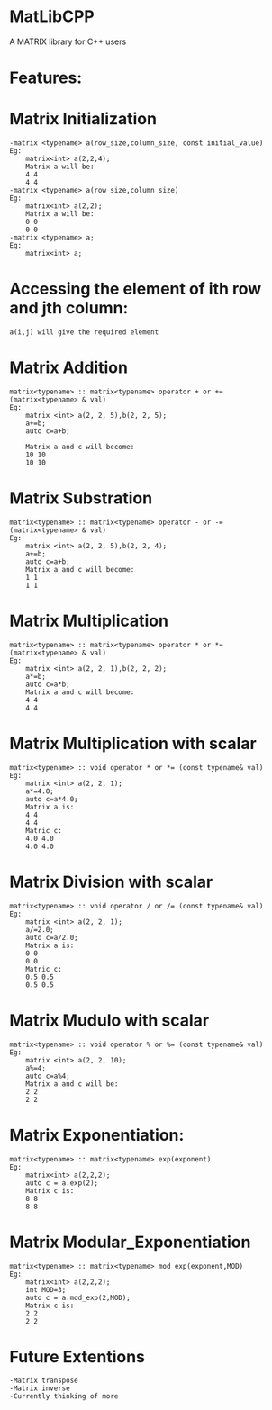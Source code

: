 # MatLibCPP
A MATRIX library for C++ users

# Features:

# Matrix Initialization
	-matrix <typename> a(row_size,column_size, const initial_value)
	Eg:
		matrix<int> a(2,2,4);
		Matrix a will be:
		4 4 
		4 4
	-matrix <typename> a(row_size,column_size)
	Eg:
		matrix<int> a(2,2);
		Matrix a will be:
		0 0
		0 0
	-matrix <typename> a;
	Eg:
		matrix<int> a;
# Accessing the element of ith row and jth column:
	a(i,j) will give the required element
# Matrix Addition
	matrix<typename> :: matrix<typename> operator + or += (matrix<typename> & val)
	Eg:
		matrix <int> a(2, 2, 5),b(2, 2, 5);
		a+=b;
		auto c=a+b;

		Matrix a and c will become:
		10 10
		10 10
# Matrix Substration
	matrix<typename> :: matrix<typename> operator - or -= (matrix<typename> & val)
	Eg:
		matrix <int> a(2, 2, 5),b(2, 2, 4);
		a+=b;
		auto c=a+b;
		Matrix a and c will become:
		1 1
		1 1
# Matrix Multiplication
	matrix<typename> :: matrix<typename> operator * or *= (matrix<typename> & val)
	Eg:
		matrix <int> a(2, 2, 1),b(2, 2, 2);
		a*=b;
		auto c=a*b;
		Matrix a and c will become:
		4 4
		4 4

# Matrix Multiplication with scalar
	matrix<typename> :: void operator * or *= (const typename& val)
	Eg:
		matrix <int> a(2, 2, 1);
		a*=4.0;
		auto c=a*4.0;
		Matrix a is:
		4 4
		4 4
		Matric c:
		4.0 4.0
		4.0 4.0
# Matrix Division with scalar
	matrix<typename> :: void operator / or /= (const typename& val)
	Eg:
		matrix <int> a(2, 2, 1);
		a/=2.0;
		auto c=a/2.0;
		Matrix a is:
		0 0
		0 0
		Matric c:
		0.5 0.5
		0.5 0.5
# Matrix Mudulo with scalar
	matrix<typename> :: void operator % or %= (const typename& val)
	Eg:
        matrix <int> a(2, 2, 10);
		a%=4;
		auto c=a%4;
		Matrix a and c will be:
		2 2
		2 2
# Matrix Exponentiation:
	matrix<typename> :: matrix<typename> exp(exponent)
	Eg:
        matrix<int> a(2,2,2);
        auto c = a.exp(2);
        Matrix c is:
		8 8
		8 8
# Matrix Modular_Exponentiation
	matrix<typename> :: matrix<typename> mod_exp(exponent,MOD)
	Eg:
		matrix<int> a(2,2,2);
		int MOD=3;
        auto c = a.mod_exp(2,MOD);
        Matrix c is:
		2 2
		2 2
# Future Extentions
    -Matrix transpose
    -Matrix inverse
    -Currently thinking of more